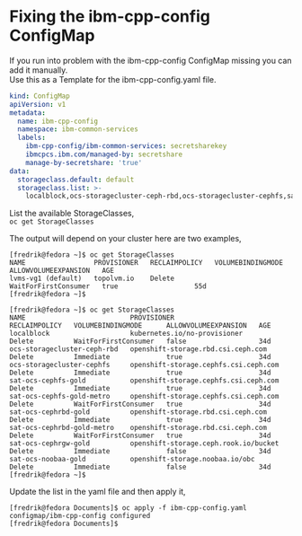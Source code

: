# Fixing the ibm-cpp-config ConfigMap

If you run into problem with the ibm-cpp-config ConfigMap missing you can add it manually.  
Use this as a Template for the ibm-cpp-config.yaml file.  

```yaml
kind: ConfigMap
apiVersion: v1
metadata:
  name: ibm-cpp-config
  namespace: ibm-common-services
  labels:
    ibm-cpp-config/ibm-common-services: secretsharekey
    ibmcpcs.ibm.com/managed-by: secretshare
    manage-by-secretshare: 'true'
data:
  storageclass.default: default
  storageclass.list: >-
    localblock,ocs-storagecluster-ceph-rbd,ocs-storagecluster-cephfs,sat-ocs-cephfs-gold,sat-ocs-cephfs-gold-metro,sat-ocs-cephrbd-gold,sat-ocs-cephrbd-gold-metro,sat-ocs-cephrgw-gold,sat-ocs-noobaa-gold
```

List the available StorageClasses,  
`oc get StorageClasses`

The output will depend on your cluster here are two examples,  

```
[fredrik@fedora ~]$ oc get StorageClasses
NAME                 PROVISIONER   RECLAIMPOLICY   VOLUMEBINDINGMODE      ALLOWVOLUMEEXPANSION   AGE
lvms-vg1 (default)   topolvm.io    Delete          WaitForFirstConsumer   true                   55d
[fredrik@fedora ~]$
```

```
[fredrik@fedora ~]$ oc get StorageClasses
NAME                          PROVISIONER                             RECLAIMPOLICY   VOLUMEBINDINGMODE      ALLOWVOLUMEEXPANSION   AGE
localblock                    kubernetes.io/no-provisioner            Delete          WaitForFirstConsumer   false                  34d
ocs-storagecluster-ceph-rbd   openshift-storage.rbd.csi.ceph.com      Delete          Immediate              true                   34d
ocs-storagecluster-cephfs     openshift-storage.cephfs.csi.ceph.com   Delete          Immediate              true                   34d
sat-ocs-cephfs-gold           openshift-storage.cephfs.csi.ceph.com   Delete          Immediate              true                   34d
sat-ocs-cephfs-gold-metro     openshift-storage.cephfs.csi.ceph.com   Delete          WaitForFirstConsumer   true                   34d
sat-ocs-cephrbd-gold          openshift-storage.rbd.csi.ceph.com      Delete          Immediate              true                   34d
sat-ocs-cephrbd-gold-metro    openshift-storage.rbd.csi.ceph.com      Delete          WaitForFirstConsumer   true                   34d
sat-ocs-cephrgw-gold          openshift-storage.ceph.rook.io/bucket   Delete          Immediate              false                  34d
sat-ocs-noobaa-gold           openshift-storage.noobaa.io/obc         Delete          Immediate              false                  34d
[fredrik@fedora ~]$ 
```

Update the list in the yaml file and then apply it,  

```
[fredrik@fedora Documents]$ oc apply -f ibm-cpp-config.yaml
configmap/ibm-cpp-config configured
[fredrik@fedora Documents]$ 
```
